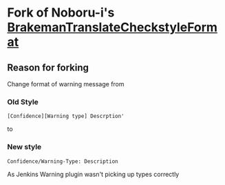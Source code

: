 # Fork of Noboru-i's [BrakemanTranslateCheckstyleFormat](https://github.com/noboru-i/brakeman_translate_checkstyle_format)

## Reason for forking

Change format of warning message from

### Old Style

```
[Confidence][Warning type] Descrption'
```

to

### New style

```
Confidence/Warning-Type: Description
```

As Jenkins Warning plugin wasn't picking up types correctly

